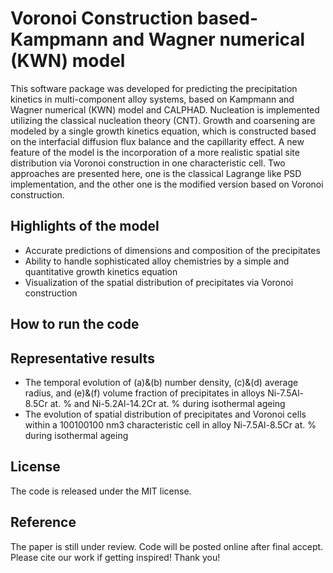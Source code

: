 # Voronoi Construction based-Kampmann and Wagner numerical (KWN) model
This software package was developed for predicting the precipitation kinetics in multi-component alloy systems, based on Kampmann and Wagner numerical (KWN) model and CALPHAD. Nucleation is implemented utilizing the classical nucleation theory (CNT). Growth and coarsening are modeled by a single growth kinetics equation, which is constructed based on the interfacial diffusion flux balance and the capillarity effect. A new feature of the model is the incorporation of a more realistic spatial site distribution via Voronoi construction in one characteristic cell. Two approaches are presented here, one is the classical Lagrange like PSD implementation, and the other one is the modified version based on Voronoi construction.
## Highlights of the model
* Accurate predictions of dimensions and composition of the precipitates
* Ability to handle sophisticated alloy chemistries by a simple and quantitative growth kinetics equation
* Visualization of the spatial distribution of precipitates via Voronoi construction 
## How to run the code
## Representative results
* The temporal evolution of (a)&(b) number density, (c)&(d) average radius, and (e)&(f) volume fraction of precipitates in alloys Ni-7.5Al-8.5Cr at. % and Ni-5.2Al-14.2Cr at. % during isothermal ageing
* The evolution of spatial distribution of precipitates and Voronoi cells within a 100100100 nm3 characteristic cell in alloy Ni-7.5Al-8.5Cr at. % during isothermal ageing


## License
The code is released under the MIT license.
## Reference
The paper is still under review. Code will be posted online after final accept. Please cite our work if getting inspired! Thank you!

